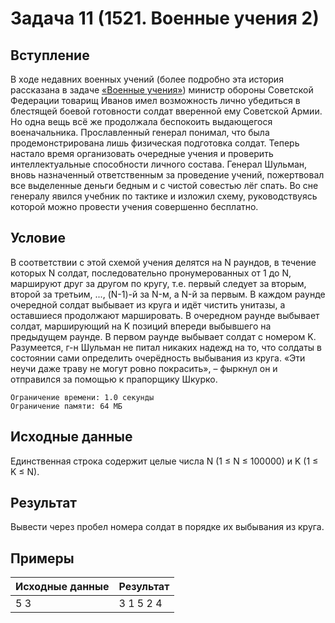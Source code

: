 #  Задача 11 (1521. Военные учения 2)

## Вступление

В ходе недавних военных учений (более подробно эта история рассказана в задаче [«Военные учения»](https://acm.timus.ru/problem.aspx?space=1&num=1458)) министр обороны Советской Федерации товарищ Иванов имел возможность лично убедиться в блестящей боевой готовности солдат вверенной ему Советской Армии. Но одна вещь всё же продолжала беспокоить выдающегося военачальника. Прославленный генерал понимал, что была продемонстрирована лишь физическая подготовка солдат. Теперь настало время организовать очередные учения и проверить интеллектуальные способности личного состава.
Генерал Шульман, вновь назначенный ответственным за проведение учений, пожертвовал все выделенные деньги бедным и с чистой совестью лёг спать. Во сне генералу явился учебник по тактике и изложил схему, руководствуясь которой можно провести учения совершенно бесплатно.

## Условие

В соответствии с этой схемой учения делятся на N раундов, в течение которых N солдат, последовательно пронумерованных от 1 до N, маршируют друг за другом по кругу, т.е. первый следует за вторым, второй за третьим, ..., (N-1)-й за N-м, а N-й за первым. В каждом раунде очередной солдат выбывает из круга и идёт чистить унитазы, а оставшиеся продолжают маршировать. В очередном раунде выбывает солдат, марширующий на K позиций впереди выбывшего на предыдущем раунде. В первом раунде выбывает солдат с номером K.
Разумеется, г-н Шульман не питал никаких надежд на то, что солдаты в состоянии сами определить очерёдность выбывания из круга. «Эти неучи даже траву не могут ровно покрасить», – фыркнул он и отправился за помощью к прапорщику Шкурко.

    Ограничение времени: 1.0 секунды
    Ограничение памяти: 64 МБ


## Исходные данные

Единственная строка содержит целые числа N (1 ≤ N ≤ 100000) и K (1 ≤ K ≤ N).

## Результат
Вывести через пробел номера солдат в порядке их выбывания из круга.

## Примеры
| Исходные данные | Результат  |
|---|---|
|5 3|3 1 5 2 4 |
